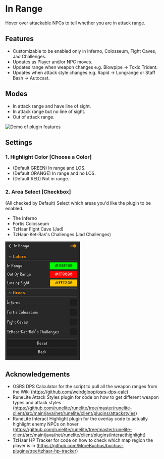 # In Range

Hover over attackable NPCs to tell whether you are in attack range.

## Features
- Customizable to be enabled only in Inferno, Colosseum, Fight Caves, Jad Challenges.
- Updates as Player and/or NPC moves.
- Updates range when weapon changes e.g. Blowpipe -> Toxic Trident.
- Updates when attack style changes e.g. Rapid -> Longrange or Staff Bash -> Autocast.

## Modes
* In attack range and have line of sight.
* In attack range but no line of sight.
* Out of attack range.

![Demo of plugin features](https://raw.githubusercontent.com/thebeanbag/In-Range/refs/heads/master/assets/in_range_demo.gif?token=GHSAT0AAAAAADDR7TSTWPPHC37OYCLOYCJ62BWSKIQ)

## Settings
### 1. Highlight Color [Choose a Color]
   - (Default GREEN) In range and LOS.
   - (Default ORANGE) In range and no LOS.
   - (Default RED) Not in range.
### 2. Area Select [Checkbox]
(All checked by Default) Select which areas you'd like the plugin to be enabled.
  - The Inferno
  - Fortis Colosseum
  - TzHaar Fight Cave (Jad)
  - TzHaar-Ket-Rak's Challenges (Jad Challenges)

![Plugin settings](https://raw.githubusercontent.com/thebeanbag/In-Range/refs/heads/master/assets/in_range_settings.png?token=GHSAT0AAAAAADDR7TSTYT3WQAVAZJOU6N5I2BWSLSA)

## Acknowledgements
* OSRS DPS Calculator for the script to pull all the weapon ranges from the Wiki (https://github.com/weirdgloop/osrs-dps-calc)
* RuneLite Attack Styles plugin for code on how to get different weapon types and attack styles (https://github.com/runelite/runelite/tree/master/runelite-client/src/main/java/net/runelite/client/plugins/attackstyles)
* RuneLite Interact Highlight plugin for the overlay code to actually highlight enemy NPCs on hover (https://github.com/runelite/runelite/tree/master/runelite-client/src/main/java/net/runelite/client/plugins/interacthighlight)
* TzHaar HP Tracker for code on how to check which map region the player is in (https://github.com/MoreBuchus/buchus-plugins/tree/tzhaar-hp-tracker)
